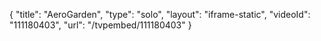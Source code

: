{
    "title": "AeroGarden",
    "type": "solo",
    "layout": "iframe-static",
    "videoId": "111180403",
    "url": "\/tvpembed\/111180403"
}